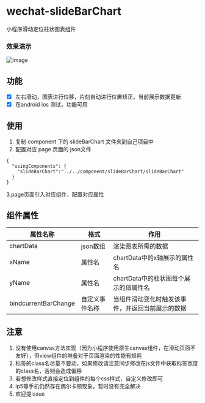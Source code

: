 # wechat-slideBarChart
小程序滑动定位柱状图表组件

### 效果演示
![image](http://wx4.sinaimg.cn/mw690/a73bc6a1ly1g0kzdf19l3g20a80b47j8.gif)

## 功能

- [x] 左右滑动，图表进行位移，片刻自动进行位置矫正，当前展示数据更新
- [x] 在android ios 测试，功能可用

## 使用

1. 复制 component 下的 slideBarChart 文件夹到自己项目中
2. 配置对应 page 页面的 json文件
```
{
  "usingComponents": {
    "slideBarChart":"../../component/slideBarChart/slideBarChart"
  }
}
```
3.page页面引入对应组件，配置对应属性



## 组件属性

| 属性名称 | 格式 | 作用 |
|--|--|--|
| chartData  | json数组 | 渲染图表所需的数据 |
| xName  | 属性名 | chartData中的x轴展示的属性名 |
| yName  | 属性名 | chartData中的柱状图每个展示的值属性名 |
| bindcurrentBarChange  | 自定义事件名称 | 当组件滑动变化时触发该事件，并返回当前展示的数据|


## 注意
1. 没有使用canvas方法实现（因为小程序使用原生canvas组件，在滑动页面不友好），但view组件的堆叠对于页面渲染的性能有损耗
2. 标签的class名尽量不要动，如果修改请注意同步修改在js文件中获取标签宽度的class名，否则会造成偏移
3. 若想修改样式直接定位到组件的每个css样式，自定义修改即可
4. ip5等手机仍然存在偶尔卡顿现象，暂时没有完全解决
5. 欢迎提issue






